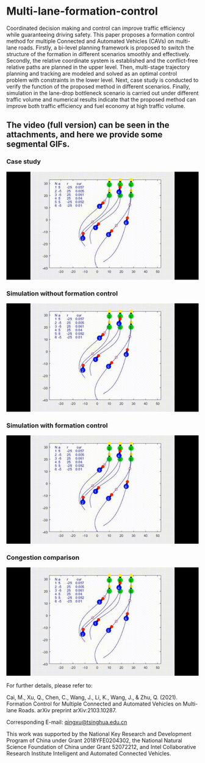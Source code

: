 # Multi-lane-formation-control

Coordinated decision making and control can improve traffic efficiency while guaranteeing driving safety. This paper proposes a formation control method for multiple Connected and Automated Vehicles (CAVs) on multi-lane roads. Firstly, a bi-level planning framework is proposed to switch the structure of the formation in different scenarios smoothly and effectively. Secondly, the relative coordinate system is established and the conflict-free relative paths are planned in the upper level. Then, multi-stage trajectory planning and tracking are modeled and solved as an optimal control problem with constraints in the lower level. Next, case study is conducted to verify the function of the proposed method in different scenarios. Finally, simulation in the lane-drop bottleneck scenario is carried out under different traffic volume and numerical results indicate that the proposed method can improve both traffic efficiency and fuel economy at high traffic volume.

## The video (full version) can be seen in the attachments, and here we provide some segmental GIFs.

### Case study
<img src="https://github.com/cmc623/Mengchi_Cai_TsinghuaUniversity/blob/main/multiVehicle.gif" width="700" />

### Simulation without formation control
<img src="https://github.com/cmc623/Mengchi_Cai_TsinghuaUniversity/blob/main/multiVehicle.gif" width="700" />

### Simulation with formation control
<img src="https://github.com/cmc623/Mengchi_Cai_TsinghuaUniversity/blob/main/multiVehicle.gif" width="700" />

### Congestion comparison
<img src="https://github.com/cmc623/Mengchi_Cai_TsinghuaUniversity/blob/main/multiVehicle.gif" width="700" />

For further details, please refer to:

Cai, M., Xu, Q., Chen, C., Wang, J., Li, K., Wang, J., & Zhu, Q. (2021). Formation Control for Multiple Connected and Automated Vehicles on Multi-lane Roads. arXiv preprint arXiv:2103.10287.

Corresponding E-mail: qingxu@tsinghua.edu.cn

This work was supported by the National Key Research and Development Program of China under Grant 2018YFE0204302, the National Natural Science Foundation of China under Grant 52072212, and Intel Collaborative Research Institute Intelligent and Automated Connected Vehicles. 
